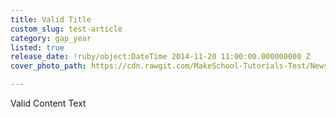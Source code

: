 ```yaml
---
title: Valid Title
custom_slug: test-article
category: gap_year
listed: true
release_date: !ruby/object:DateTime 2014-11-20 11:00:00.000000000 Z
cover_photo_path: https://cdn.rawgit.com/MakeSchool-Tutorials-Test/News_Tests/97a5e69510362633ebae731da2e0081422a606a0/78862c63-6be6-48c7-bdf1-d8ec51fffe04/cover_photo.jpeg

---
```

Valid Content Text